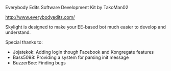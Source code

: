 Everybody Edits Software Development Kit by TakoMan02<br>

http://www.everybodyedits.com/</br>

Skylight is designed to make your EE-based bot much easier to develop and understand.<br>

Special thanks to:<br>
<ul>
<li>Jojatekok: Adding login though Facebook and Kongregate features</li>
<li>Bass5098: Providing a system for parsing init message</li>
<li>BuzzerBee: Finding bugs</li>
</ul>
